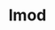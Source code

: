 ---
title: "lmod"
layout: cache
categories: [package, develop]
meta: {"versions": ["8.7.18"], "compilers": ["gcc@=11.4.0"], "oss": ["ubuntu22.04"], "platforms": ["linux"], "targets": ["x86_64_v3"], "stacks": ["root", "tutorial"], "num_specs": 2, "num_specs_by_stack": {"tutorial": 2, "root": 2}}
spec_details: [{"hash": "ohv2v2a76pbsvj4mnibq3zs6w4x7ytxa", "compiler": "gcc@=11.4.0", "versions": ["8.7.18"], "os": "ubuntu22.04", "platform": "linux", "target": "x86_64_v3", "variants": ["+auto_swap", "build_system=autotools", "~redirect"], "stacks": ["tutorial", "root"], "size": "-", "tarball": "https://binaries.spack.io/develop/build_cache/linux-ubuntu22.04-x86_64_v3/gcc-11.4.0/lmod-8.7.18/linux-ubuntu22.04-x86_64_v3-gcc-11.4.0-lmod-8.7.18-ohv2v2a76pbsvj4mnibq3zs6w4x7ytxa.spack"}, {"hash": "tb2r6x4ijtrgp5xiuhczcpwbe6y7oeqo", "compiler": "gcc@=11.4.0", "versions": ["8.7.18"], "os": "ubuntu22.04", "platform": "linux", "target": "x86_64_v3", "variants": ["+auto_swap", "build_system=autotools", "~redirect"], "stacks": ["tutorial", "root"], "size": "-", "tarball": "https://binaries.spack.io/develop/build_cache/linux-ubuntu22.04-x86_64_v3/gcc-11.4.0/lmod-8.7.18/linux-ubuntu22.04-x86_64_v3-gcc-11.4.0-lmod-8.7.18-tb2r6x4ijtrgp5xiuhczcpwbe6y7oeqo.spack"}]
---